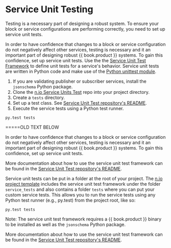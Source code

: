# Service Unit Testing

Testing is a necessary part of designing a robust system. To ensure your block or service configurations are performing correctly, you need to set up service unit tests.

In order to have confidence that changes to a block or service configuration do not negatively affect other services, testing is necessary and it an important part of designing robust {{ book.product }} systems. To gain this confidence, set up service unit tests. 
Use the the [Service Unit Test Framework](https://github.com/nioinnovation/service_tests) to define unit tests for a service's behavior. Service unit tests are written in Python code and make use of the [Python unittest module](https://docs.python.org/3/library/unittest.html).

1. If you are validating publisher or subscriber services, install the `jsonschema` Python package.
2. Clone the [n.io Service Units Test](https://github.com/nioinnovation/service_tests) repo into your project directory.
3. Create a `tests` directory.
4. Set up a test class. See [Service Unit Test repository's README](https://github.com/nioinnovation/service_tests). 
4. Execute the service tests using a Python test runner.
```
py.test tests
```



=====OLD TEXT BELOW


In order to have confidence that changes to a block or service configuration do not negatively affect other services, testing is necessary and it an important part of designing robust {{ book.product }} systems. To gain this confidence, set up service unit tests. 

More documentation about how to use the service unit test framework can be found in the [Service Unit Test repository's README](https://github.com/nioinnovation/service_tests).




Service unit tests can be put in a folder at the root of your project. The [n.io project template](https://github.com/nioinnovation/project_template) includes the service unit test framework under the folder `service_tests` and also contains a folder `tests` where you can put your custom service tests. This allows you to run the service tests using any Python test runner \(e.g., py.test\) from the project root, like so:

```
py.test tests
```

Note: The service unit test framework requires a {{ book.product }} binary to be installed as well as the `jsonschema` Python package.

More documentation about how to use the service unit test framework can be found in the [Service Unit Test repository's README](https://github.com/nioinnovation/service_tests).
